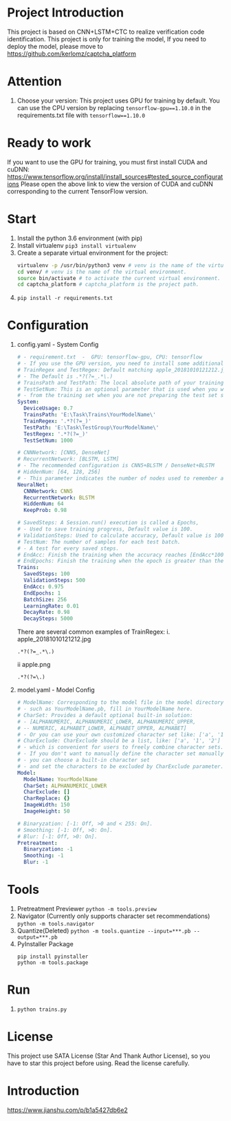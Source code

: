 # Project Introduction
This project is based on CNN+LSTM+CTC to realize verification code identification. 
This project is only for training the model, If you need to deploy the model, please move to https://github.com/kerlomz/captcha_platform

# Attention
1. Choose your version:
    This project uses GPU for training by default.
    You can use the CPU version by replacing ```tensorflow-gpu==1.10.0``` in the requirements.txt file with ```tensorflow==1.10.0```
    
# Ready to work
   If you want to use the GPU for training, you must first install CUDA and cuDNN:
   https://www.tensorflow.org/install/install_sources#tested_source_configurations
   Please open the above link to view the version of CUDA and cuDNN corresponding to the current TensorFlow version.

# Start
1. Install the python 3.6 environment (with pip)
2. Install virtualenv ```pip3 install virtualenv```
3. Create a separate virtual environment for the project:
    ```bash
    virtualenv -p /usr/bin/python3 venv # venv is the name of the virtual environment.
    cd venv/ # venv is the name of the virtual environment.
    source bin/activate # to activate the current virtual environment.
    cd captcha_platform # captcha_platform is the project path.
    ```
4. ```pip install -r requirements.txt```


# Configuration
1. config.yaml - System Config
    ```yaml
    # - requirement.txt  -  GPU: tensorflow-gpu, CPU: tensorflow
    # - If you use the GPU version, you need to install some additional applications.
    # TrainRegex and TestRegex: Default matching apple_20181010121212.jpg file.
    # - The Default is .*?(?=_.*\.)
    # TrainsPath and TestPath: The local absolute path of your training and testing set.
    # TestSetNum: This is an optional parameter that is used when you want to extract some of the test set
    # - from the training set when you are not preparing the test set separately.
    System:
      DeviceUsage: 0.7
      TrainsPath: 'E:\Task\Trains\YourModelName\'
      TrainRegex: '.*?(?=_)'
      TestPath: 'E:\Task\TestGroup\YourModelName\'
      TestRegex: '.*?(?=_)'
      TestSetNum: 1000
    
    # CNNNetwork: [CNN5, DenseNet]
    # RecurrentNetwork: [BLSTM, LSTM]
    # - The recommended configuration is CNN5+BLSTM / DenseNet+BLSTM
    # HiddenNum: [64, 128, 256]
    # - This parameter indicates the number of nodes used to remember and store past states.
    NeuralNet:
      CNNNetwork: CNN5
      RecurrentNetwork: BLSTM
      HiddenNum: 64
      KeepProb: 0.98
    
    # SavedSteps: A Session.run() execution is called a Epochs,
    # - Used to save training progress, Default value is 100.
    # ValidationSteps: Used to calculate accuracy, Default value is 100.
    # TestNum: The number of samples for each test batch.
    # - A test for every saved steps.
    # EndAcc: Finish the training when the accuracy reaches [EndAcc*100]%.
    # EndEpochs: Finish the training when the epoch is greater than the defined epoch.
    Trains:
      SavedSteps: 100
      ValidationSteps: 500
      EndAcc: 0.975
      EndEpochs: 1
      BatchSize: 256
      LearningRate: 0.01
      DecayRate: 0.98
      DecaySteps: 5000
    ```
    There are several common examples of TrainRegex:
    i. apple_20181010121212.jpg
    ```
    .*?(?=_.*\.)
    ```
    ii apple.png
    ```
    .*?(?=\.)
    ```
    
1. model.yaml  - Model Config
    ```yaml
    # ModelName: Corresponding to the model file in the model directory,
    # - such as YourModelName.pb, fill in YourModelName here.
    # CharSet: Provides a default optional built-in solution:
    # - [ALPHANUMERIC, ALPHANUMERIC_LOWER, ALPHANUMERIC_UPPER,
    # -- NUMERIC, ALPHABET_LOWER, ALPHABET_UPPER, ALPHABET]
    # - Or you can use your own customized character set like: ['a', '1', '2'].
    # CharExclude: CharExclude should be a list, like: ['a', '1', '2']
    # - which is convenient for users to freely combine character sets.
    # - If you don't want to manually define the character set manually,
    # - you can choose a built-in character set
    # - and set the characters to be excluded by CharExclude parameter.
    Model:
      ModelName: YourModelName
      CharSet: ALPHANUMERIC_LOWER
      CharExclude: []
      CharReplace: {}
      ImageWidth: 150
      ImageHeight: 50
    
    # Binaryzation: [-1: Off, >0 and < 255: On].
    # Smoothing: [-1: Off, >0: On].
    # Blur: [-1: Off, >0: On].
    Pretreatment:
      Binaryzation: -1
      Smoothing: -1
      Blur: -1
    ```
# Tools
1. Pretreatment Previewer
    ```python -m tools.preview```
2. Navigator (Currently only supports character set recommendations)
    ```python -m tools.navigator```
3. Quantize(Deleted)
    ```python -m tools.quantize --input=***.pb --output=***.pb```
4. PyInstaller Package
    ```
    pip install pyinstaller
    python -m tools.package
    ```
# Run
1. ```python trains.py```

# License
This project use SATA License (Star And Thank Author License), so you have to star this project before using. Read the license carefully.

# Introduction
https://www.jianshu.com/p/b1a5427db6e2
